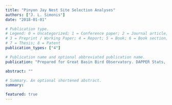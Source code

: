 ```yaml
---
title: "Pinyon Jay Nest Site Selection Analyses"
authors: ["J. L. Simonis"]
date: "2018-01-01"

# Publication type.
# Legend: 0 = Uncategorized; 1 = Conference paper; 2 = Journal article;
# 3 = Preprint / Working Paper; 4 = Report; 5 = Book; 6 = Book section;
# 7 = Thesis; 8 = Patent
publication_types: ["4"]

# Publication name and optional abbreviated publication name.
publication: "Prepared for Great Basin Bird Observatory. DAPPER Stats, Portland, OR. 13 pp"

abstract: ""

# Summary. An optional shortened abstract.
summary: 

featured: true
---
```

